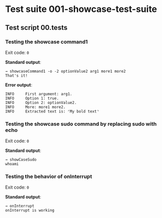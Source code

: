 # Test suite 001-showcase-test-suite

## Test script 00.tests

### Testing the showcase command1



Exit code: `0`

**Standard output**:

```text
→ showcaseCommand1 -o -2 optionValue2 arg1 more1 more2
That's it!
```

**Error output**:

```text
INFO     First argument: arg1.
INFO     Option 1: true.
INFO     Option 2: optionValue2.
INFO     More: more1 more2.
INFO     Extracted text is: ⌜My bold text⌝
```

### Testing the showcase sudo command by replacing sudo with echo



Exit code: `0`

**Standard output**:

```text
→ showCaseSudo
whoami
```

### Testing the behavior of onInterrupt



Exit code: `0`

**Standard output**:

```text
→ onInterrupt
onInterrupt is working
```

